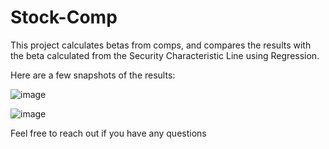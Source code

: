 # Stock-Comp

This project calculates betas from comps, and compares the results with the beta calculated from the Security Characteristic Line using Regression.

Here are a few snapshots of the results: 

![image](https://user-images.githubusercontent.com/66012117/140843463-1957f943-4d8c-4aec-a313-cd8c6eef7c84.png)

![image](https://user-images.githubusercontent.com/66012117/140843635-2a225d0c-606e-4187-a789-c3beb158c8be.png)


Feel free to reach out if you have any questions

